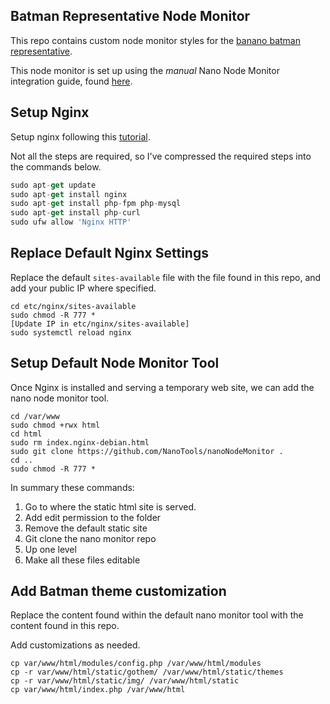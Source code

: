 ## Batman Representative Node Monitor

This repo contains custom node monitor styles for the [banano batman representative](http://108.39.249.5/).

This node monitor is set up using the *manual* Nano Node Monitor integration guide, found [here](
https://github.com/NanoTools/nanoNodeMonitor).

## Setup Nginx

Setup nginx following this [tutorial](
https://www.digitalocean.com/community/tutorials/how-to-install-linux-nginx-mysql-php-lemp-stack-in-ubuntu-16-04).  

Not all the steps are required, so I've compressed the required steps into the commands below.

```ts
sudo apt-get update
sudo apt-get install nginx
sudo apt-get install php-fpm php-mysql
sudo apt-get install php-curl
sudo ufw allow 'Nginx HTTP'
```

## Replace Default Nginx Settings

Replace the default `sites-available` file with the file found in this repo, and add your public IP where specified. 

```
cd etc/nginx/sites-available
sudo chmod -R 777 *
[Update IP in etc/nginx/sites-available]
sudo systemctl reload nginx
```

## Setup Default Node Monitor Tool

Once Nginx is installed and serving a temporary web site, we can add the nano node monitor tool.

```
cd /var/www  
sudo chmod +rwx html
cd html
sudo rm index.nginx-debian.html 
sudo git clone https://github.com/NanoTools/nanoNodeMonitor .
cd .. 
sudo chmod -R 777 *
```

In summary these commands:

1. Go to where the static html site is served.
2. Add edit permission to the folder
3. Remove the default static site
4. Git clone the nano monitor repo
5. Up one level
6. Make all these files editable


## Add Batman theme customization

Replace the content found within the default nano monitor tool with the content found in this repo.

Add customizations as needed. 

```
cp var/www/html/modules/config.php /var/www/html/modules
cp -r var/www/html/static/gothem/ /var/www/html/static/themes
cp -r var/www/html/static/img/ /var/www/html/static
cp var/www/html/index.php /var/www/html
```

